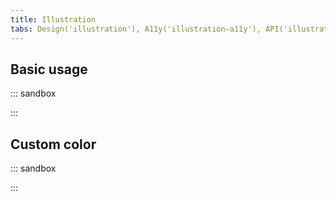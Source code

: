 ```yaml
---
title: Illustration
tabs: Design('illustration'), A11y('illustration-a11y'), API('illustration-api'), Example('illustration-code'), Changelog('illustration-changelog')
---
```


## Basic usage

::: sandbox

<script lang="tsx">
  export Demo from './examples/basic-usage.tsx';
</script>

:::

## Custom color

::: sandbox

<script lang="tsx">
  export Demo from './examples/custom-color.tsx';
</script>

:::
